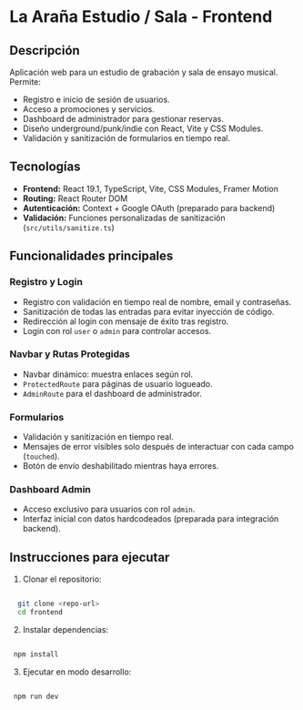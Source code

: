 # La Araña Estudio / Sala - Frontend

## Descripción
Aplicación web para un estudio de grabación y sala de ensayo musical. Permite:  
- Registro e inicio de sesión de usuarios.  
- Acceso a promociones y servicios.  
- Dashboard de administrador para gestionar reservas.  
- Diseño underground/punk/indie con React, Vite y CSS Modules.  
- Validación y sanitización de formularios en tiempo real.

## Tecnologías
- **Frontend:** React 19.1, TypeScript, Vite, CSS Modules, Framer Motion  
- **Routing:** React Router DOM  
- **Autenticación:** Context + Google OAuth (preparado para backend)  
- **Validación:** Funciones personalizadas de sanitización (`src/utils/sanitize.ts`)


## Funcionalidades principales

### Registro y Login
- Registro con validación en tiempo real de nombre, email y contraseñas.  
- Sanitización de todas las entradas para evitar inyección de código.  
- Redirección al login con mensaje de éxito tras registro.  
- Login con rol `user` o `admin` para controlar accesos.  

### Navbar y Rutas Protegidas
- Navbar dinámico: muestra enlaces según rol.  
- `ProtectedRoute` para páginas de usuario logueado.  
- `AdminRoute` para el dashboard de administrador.  

### Formularios
- Validación y sanitización en tiempo real.  
- Mensajes de error visibles solo después de interactuar con cada campo (`touched`).  
- Botón de envío deshabilitado mientras haya errores.  

### Dashboard Admin
- Acceso exclusivo para usuarios con rol `admin`.  
- Interfaz inicial con datos hardcodeados (preparada para integración backend).  
 

## Instrucciones para ejecutar
1. Clonar el repositorio: 

```bash

  git clone <repo-url>
  cd frontend

```
2. Instalar dependencias:

```bash

 npm install

```

3. Ejecutar en modo desarrollo:

```bash

 npm run dev

```